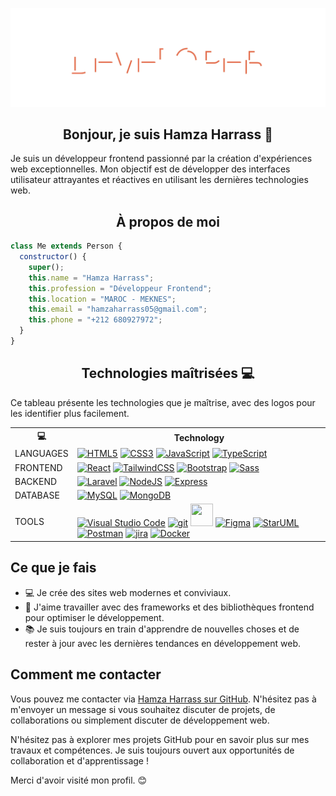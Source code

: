 ![Cover](https://raw.githubusercontent.com/HamzaHarrass/HamzaHarrass/13f43fc1710983d99efdee58ab8980a63b04e2e6/assets/header.svg)
<h2 align="center"">Bonjour, je suis Hamza Harrass 👋</h2>

Je suis un développeur frontend passionné par la création d'expériences web exceptionnelles. Mon objectif est de développer des interfaces utilisateur attrayantes et réactives en utilisant les dernières technologies web.

<h2 align="center"> À propos de moi</h2>

```js
class Me extends Person {
  constructor() {
    super();
    this.name = "Hamza Harrass";
    this.profession = "Développeur Frontend";
    this.location = "MAROC - MEKNES";
    this.email = "hamzaharrass05@gmail.com";
    this.phone = "+212 680927972";
  }
}
```

<h2 align="center"">Technologies maîtrisées 💻</h2>

Ce tableau présente les technologies que je maîtrise, avec des logos pour les identifier plus facilement.

 <div align="center">
  <table>
    <tr>
      <th>💻</th>
      <th>Technology</th>
    </tr>
    <tr>
      <td>LANGUAGES</td>
      <td>
        <a href="https://developer.mozilla.org/en-US/docs/Glossary/HTML5" target="_blank" rel="noreferrer"><img src="https://raw.githubusercontent.com/danielcranney/readme-generator/main/public/icons/skills/html5-colored.svg" width="36" height="36" alt="HTML5" /></a>
        <a href="https://www.w3.org/TR/CSS/#css" target="_blank" rel="noreferrer"><img src="https://raw.githubusercontent.com/danielcranney/readme-generator/main/public/icons/skills/css3-colored.svg" width="36" height="36" alt="CSS3" /></a>
        <a href="https://developer.mozilla.org/en-US/docs/Web/JavaScript" target="_blank" rel="noreferrer"><img src="https://raw.githubusercontent.com/danielcranney/readme-generator/main/public/icons/skills/javascript-colored.svg" width="36" height="36" alt="JavaScript" /></a>
        <a href="https://www.typescriptlang.org/" target="_blank" rel="noreferrer"><img src="https://raw.githubusercontent.com/danielcranney/readme-generator/main/public/icons/skills/typescript-colored.svg" width="36" height="36" alt="TypeScript" /></a>
      </td>
    </tr>
    <tr>
      <td>FRONTEND</td>
      <td>
        <a href="https://reactjs.org/" target="_blank" rel="noreferrer"><img src="https://raw.githubusercontent.com/danielcranney/readme-generator/main/public/icons/skills/react-colored.svg" width="36" height="36" alt="React" /></a>
        <a href="https://tailwindcss.com/" target="_blank" rel="noreferrer"><img src="https://raw.githubusercontent.com/danielcranney/readme-generator/main/public/icons/skills/tailwindcss-colored.svg" width="36" height="36" alt="TailwindCSS" /></a>
        <a href="https://getbootstrap.com/" target="_blank" rel="noreferrer"><img src="https://raw.githubusercontent.com/danielcranney/readme-generator/main/public/icons/skills/bootstrap-colored.svg" width="36" height="36" alt="Bootstrap" /></a>
        <a href="https://sass-lang.com/" target="_blank" rel="noreferrer"><img src="https://raw.githubusercontent.com/danielcranney/readme-generator/main/public/icons/skills/sass-colored.svg" width="36" height="36" alt="Sass" /></a>
      </td>
    </tr>
    <tr>
      <td>BACKEND</td>
      <td>
        <a href="https://laravel.com/" target="_blank" rel="noreferrer"><img src="https://raw.githubusercontent.com/danielcranney/readme-generator/main/public/icons/skills/laravel-colored.svg" width="36" height="36" alt="Laravel" /></a>
        <a href="https://nodejs.org/en/" target="_blank" rel="noreferrer"><img src="https://raw.githubusercontent.com/danielcranney/readme-generator/main/public/icons/skills/nodejs-colored.svg" width="36" height="36" alt="NodeJS" /></a>
        <a href="https://expressjs.com/" target="_blank" rel="noreferrer"><img src="https://raw.githubusercontent.com/danielcranney/readme-generator/main/public/icons/skills/express-colored-dark.svg" width="36" height="36" alt="Express" /></a>
      </td>
    </tr>
    <tr>
      <td>DATABASE</td>
      <td>
        <a href="https://www.mysql.com/" target="_blank" rel="noreferrer"><img src="https://raw.githubusercontent.com/danielcranney/readme-generator/main/public/icons/skills/mysql-colored.svg" width="36" height="36" alt="MySQL" /></a>
        <a href="https://www.mongodb.com/" target="_blank" rel="noreferrer"><img src="https://raw.githubusercontent.com/danielcranney/readme-generator/main/public/icons/skills/mongodb-colored.svg" width="36" height="36" alt="MongoDB" /></a>
      </td>
    </tr>
    <tr>
      <td>TOOLS</td>
      <td>
        <a href="https://code.visualstudio.com/" target="_blank" rel="noreferrer"><img src="https://upload.wikimedia.org/wikipedia/commons/9/9a/Visual_Studio_Code_1.35_icon.svg" width="36" height="36" alt="Visual Studio Code" /></a>
        <a href="https://git-scm.com/" target="_blank" rel="noreferrer"><img src="https://www.vectorlogo.zone/logos/git-scm/git-scm-icon.svg" width="36" height="36" alt="git" /></a>
        <a href="https://www.github.com/h" target="_blank" rel="noreferrer"><img src="https://raw.githubusercontent.com/danielcranney/readme-generator/main/public/icons/socials/github-dark.svg" width="36" height="36" /></a>
        <a href="https://www.figma.com/" target="_blank" rel="noreferrer"><img src="https://raw.githubusercontent.com/danielcranney/readme-generator/main/public/icons/skills/figma-colored.svg" width="36" height="36" alt="Figma" /></a>
        <a href="https://staruml.io/" target="_blank" rel="noreferrer"><img src="https://user-images.githubusercontent.com/112888267/229631421-ab236291-6e57-4962-8e68-5a3f87763369.png" width="36" height="36" alt="StarUML" /></a>
        <a href="https://www.postman.com/" target="_blank" rel="noreferrer"><img src="https://user-images.githubusercontent.com/112888267/219393706-d9c7e234-c622-4112-89a0-154dd1d90b96.svg" width="36" height="36" alt="Postman" /></a>
        <a href="https://www.atlassian.com/software/jira" target="_blank" rel="noreferrer"><img src="https://user-images.githubusercontent.com/112888267/221143450-267c3265-caab-4b3a-a93d-22309917e22e.png" width="36" height="36" alt="jira" /></a>
        <a href="https://www.docker.com/" target="_blank" rel="noreferrer"><img src="https://raw.githubusercontent.com/danielcranney/readme-generator/main/public/icons/skills/docker-colored.svg" width="36" height="36" alt="Docker" /></a>
      </td>
    </tr>
  </table>
</div>




## Ce que je fais

- 💻 Je crée des sites web modernes et conviviaux.
- 🚀 J'aime travailler avec des frameworks et des bibliothèques frontend pour optimiser le développement.
- 📚 Je suis toujours en train d'apprendre de nouvelles choses et de rester à jour avec les dernières tendances en développement web.

## Comment me contacter

Vous pouvez me contacter via [Hamza Harrass sur GitHub](https://github.com/HamzaHarrass). N'hésitez pas à m'envoyer un message si vous souhaitez discuter de projets, de collaborations ou simplement discuter de développement web.

N'hésitez pas à explorer mes projets GitHub pour en savoir plus sur mes travaux et compétences. Je suis toujours ouvert aux opportunités de collaboration et d'apprentissage !

Merci d'avoir visité mon profil. 😊
